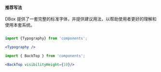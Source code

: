 

#### **推荐写法**
DBox 提供了一套完整的标准字体，并提供建议用法，以帮助使用者更好的理解和使用本套系统。

```jsx noeditor

import {Typography} from 'components';

<Typography />

```

```jsx noeditor
import { BackTop } from 'components';

<BackTop visibilityHeight={10}/>

```



